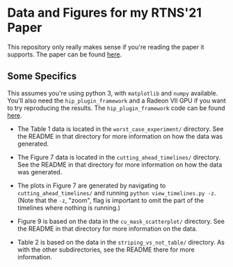 Data and Figures for my RTNS'21 Paper
=====================================

This repository only really makes sense if you're reading the paper it
supports.  The paper can be found [here](https://www.cs.unc.edu/~otternes/papers/rtns2021.pdf).

Some Specifics
--------------

This assumes you're using python 3, with `matplotlib` and `numpy` available.
You'll also need the `hip_plugin_framework` and a Radeon VII GPU if you want to
try reproducing the results.  The `hip_plugin_framework` code can be found
[here](https://github.com/yalue/hip_plugin_framework).

 - The Table 1 data is located in the `worst_case_experiment/` directory. See
   the README in that directory for more information on how the data was
   generated.

 - The Figure 7 data is located in the `cutting_ahead_timelines/` directory.
   See the README in that directory for more information on how the data was
   generated.

 - The plots in Figure 7 are generated by navigating to
   `cutting_ahead_timelines/` and running `python view_timelines.py -z`. (Note
   that the `-z`, "zoom", flag is important to omit the part of the timelines
   where nothing is running.)

 - Figure 9 is based on the data in the `cu_mask_scatterplot/` directory. See
   the README in that directory for more information on the data.

 - Table 2 is based on the data in the `striping_vs_not_table/` directory. As
   with the other subdirectories, see the README there for more information.

